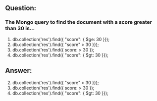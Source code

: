 ## Question:
### The Mongo query to find the document with a score greater than 30 is...

1. db.collection('res').find({ "score": { $ge: 30 }});
2. db.collection('res').find({ "score" > 30 }});
3. db.collection('res').find({ score: > 30 });
4. db.collection('res').find({ "score": { $gt: 30 }});

## Answer:
2. db.collection('res').find({ "score" > 30 }});
3. db.collection('res').find({ score: > 30 });
4. db.collection('res').find({ "score": { $gt: 30 }});
